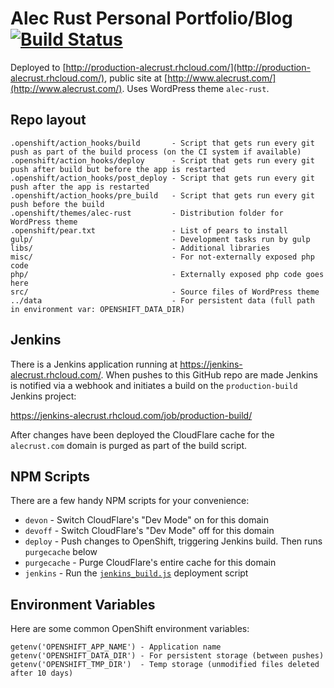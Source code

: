 # Alec Rust Personal Portfolio/Blog [![Build Status](https://jenkins-alecrust.rhcloud.com/buildStatus/icon?job=production-build)](https://jenkins-alecrust.rhcloud.com/job/production-build/)

Deployed to [http://production-alecrust.rhcloud.com/](http://production-alecrust.rhcloud.com/), public site at [http://www.alecrust.com/](http://www.alecrust.com/). Uses WordPress theme `alec-rust`.

## Repo layout

    .openshift/action_hooks/build       - Script that gets run every git push as part of the build process (on the CI system if available)
    .openshift/action_hooks/deploy      - Script that gets run every git push after build but before the app is restarted
    .openshift/action_hooks/post_deploy - Script that gets run every git push after the app is restarted
    .openshift/action_hooks/pre_build   - Script that gets run every git push before the build
    .openshift/themes/alec-rust         - Distribution folder for WordPress theme
    .openshift/pear.txt                 - List of pears to install
    gulp/                               - Development tasks run by gulp
    libs/                               - Additional libraries
    misc/                               - For not-externally exposed php code
    php/                                - Externally exposed php code goes here
    src/                                - Source files of WordPress theme
    ../data                             - For persistent data (full path in environment var: OPENSHIFT_DATA_DIR)

## Jenkins

There is a Jenkins application running at https://jenkins-alecrust.rhcloud.com/. When pushes to this GitHub repo are made Jenkins is notified via a webhook and initiates a build on the `production-build` Jenkins project:

https://jenkins-alecrust.rhcloud.com/job/production-build/

After changes have been deployed the CloudFlare cache for the `alecrust.com` domain is purged as part of the build script.

## NPM Scripts

There are a few handy NPM scripts for your convenience:

- `devon` - Switch CloudFlare's "Dev Mode" on for this domain
- `devoff` - Switch CloudFlare's "Dev Mode" off for this domain
- `deploy` - Push changes to OpenShift, triggering Jenkins build. Then runs `purgecache` below
- `purgecache` - Purge CloudFlare's entire cache for this domain
- `jenkins` - Run the [`jenkins_build.js`](misc/jenkins_build.js) deployment script

## Environment Variables

Here are some common OpenShift environment variables:

    getenv('OPENSHIFT_APP_NAME') - Application name
    getenv('OPENSHIFT_DATA_DIR') - For persistent storage (between pushes)
    getenv('OPENSHIFT_TMP_DIR')  - Temp storage (unmodified files deleted after 10 days)
